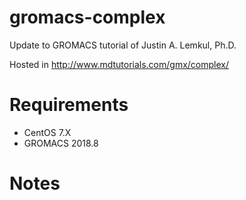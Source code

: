 # gromacs-complex
Update to GROMACS tutorial of Justin A. Lemkul, Ph.D.

Hosted in http://www.mdtutorials.com/gmx/complex/

# Requirements
- CentOS 7.X
- GROMACS 2018.8

# Notes
